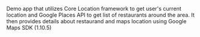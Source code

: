 Demo app that utilizes Core Location framework to get user's current location and 
Google Places API to get list of restaurants around the area. 
It then provides details about restaurand and maps location using Google Maps SDK (1.10.5) 
